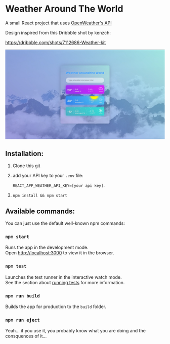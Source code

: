 # Weather Around The World

A small React project that uses [OpenWeather's API](https://openweathermap.org/api)

Design inspired from this Dribbble shot by kenzch:

https://dribbble.com/shots/7112686-Weather-kit

![Preview](img/weather-around-the-world.jpeg "Preview")

## Installation:

1. Clone this git

2. add your API key to your `.env` file:

     `REACT_APP_WEATHER_API_KEY=[your api key]`.

3. `npm install && npm start`


## Available commands:

You can just use the default well-known npm commands:

### `npm start`

Runs the app in the development mode.<br />
Open [http://localhost:3000](http://localhost:3000) to view it in the browser.


### `npm test`

Launches the test runner in the interactive watch mode.<br />
See the section about [running tests](https://facebook.github.io/create-react-app/docs/running-tests) for more information.

### `npm run build`

Builds the app for production to the `build` folder.<br />



### `npm run eject`

Yeah... if you use it, you probably know what you are doing and the consquences of it...